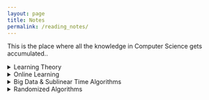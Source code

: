 ```yaml
---
layout: page
title: Notes
permalink: /reading_notes/
---
```


This is the place where all the knowledge in Computer Science gets accumulated..

<details>
  <summary>Learning Theory</summary>
  
  [Computational Learning Theory](https://www.cs.ox.ac.uk/people/varun.kanade/teaching/CLT-MT2018/lectures/) - Varun Kanade 2018

  [Machine Learning Theory](https://people.cs.umass.edu/~akshay/courses/cs690m/) - Akshay Krishnamurthy 2017

  [Machine Learning Theory](http://mjt.cs.illinois.edu/courses/mlt-f18/) (contains links to other courses) - Matus Telgarski 2018

  [Machine Learning Theory](http://www.cs.cornell.edu/courses/cs6783/2018sp/lectures.html) - Karthik Sridharan

  [Statistical Learning Theory](https://drona.csa.iisc.ac.in/~shivani/Teaching/E0370/Aug-2011/index.html) - Shivani Agarwal 2011

  [Theoretical Machine Learning](https://www.cs.princeton.edu/courses/archive/spring19/cos511/schedule.html) - Robert Shapire 2019

  [Topics in Artificial Intelligence (Learning Theory)](https://ambujtewari.github.io/teaching/LearningTheory-Spring2008/) - Ambuj Tewari 2008

  [Computational and Statistical Learning Theory](https://ttic.uchicago.edu/~nati/Teaching/TTIC31120/2015/) - Nati Srebro

  [Introduction to Computational Learning Theory](http://www.cs.columbia.edu/~cs4252/) (only handwritten notes) - Rocco Servedio 2018

</details>


<details>
  <summary>Online Learning</summary>

  [Jake Abernethy](https://www.cc.gatech.edu/~jabernethy9/)

  [Introduction to Online Learning](https://haipeng-luo.net/courses/CSCI699/index.html) - Haipeng Luo 2017

  [Online Methods in Machine Learning, Theory and Applications](http://www.mit.edu/~rakhlin/6.883/#notes) - Sasha Rakhlin

  [Online Learning](https://courses.cs.washington.edu/courses/cse599s/14sp/index.html) - Brendan McMahan 2014

  [Advanced Topics in ML and AG](http://advanced-topics-ml-agt-tau-2018.wikidot.com/course-schedule) - Mansour 2018

  [Online and Adaptive Methods for Machine Learning](https://courses.cs.washington.edu/courses/cse599i/18wi/) - Jamieson 2018

  [Algorithms and Uncertainty](https://www.win.tue.nl/~nikhil/AU16/) - Bansal 2016

  [Slivkins](https://www.cs.umd.edu/~slivkins/CMSC858G-fall16/) - Advanced Topics in Theory of Computing: Bandits, Experts, and Games 2016

  [Introduction to Online Learning](https://parameterfree.com/lecture-notes-on-online-learning/) - Orabona 2019

</details>

<details>
  <summary>Big Data & Sublinear Time Algorithms</summary>

[Resources about Big Data courses](https://www.sketchingbigdata.org)

[Andoni](http://www.mit.edu/~andoni/algoS19/index.html)

[Andoni - Razenstheyn](https://ilyaraz.org/static/class/)

[Woodruff](http://www.cs.cmu.edu/~dwoodruf/teaching/15859-fall19/index.html) - contains link to other courses

[Robert Krauthgamer](http://www.wisdom.weizmann.ac.il/~robi/teaching/2018b-SublinearAlgorithms/)

[Ronitt Rubinfeld](http://people.csail.mit.edu/ronitt/COURSE/S19/)

[Eric Price](https://www.cs.utexas.edu/~ecprice/courses/sublinear/)

</details>

<details>
  <summary>Randomized Algorithms</summary>

[Randomized algorithms and probabilistic analysis](https://homes.cs.washington.edu/~jrl/teaching/cse525au16/index.htmlRandomized Algorithms) - James R. Lee  2016 

[Randomized Algorithms](https://sarielhp.org/teach/13/b_574_rand_alg/) - Sariel Har-Peled 2014

[Randomness and computation](http://appsrv.cse.cuhk.edu.hk/~chi/csc5450-2011/notes.html) - Lap Chi Lau

[Randomized Algorithms](https://www.cs.utexas.edu/~ecprice/courses/randomized/) - Eric Price 2016

</details>
